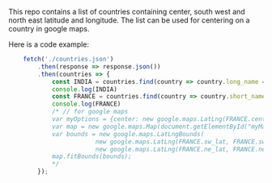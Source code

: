 This repo contains a list of countries containing center, south west and north east latitude and longitude.
The list can be used for centering on a country in google maps.

Here is a code example:
```js
    fetch('./countries.json')
        .then(response => response.json())
        .then(countries => {
            const INDIA = countries.find(country => country.long_name === 'India')
            console.log(INDIA)
            const FRANCE = countries.find(country => country.short_name === 'FR')
            console.log(FRANCE)
            /* // for google maps
            var myOptions = {center: new google.maps.LatLng(FRANCE.center_lat, FRANCE.center_lng)}
            var map = new google.maps.Map(document.getElementById("myMap"), myOptions);
            var bounds = new google.maps.LatLngBounds(
                        new google.maps.LatLng(FRANCE.sw_lat, FRANCE.sw_lng),
                        new google.maps.LatLng(FRANCE.ne_lat, FRANCE.ne_lng) );
            map.fitBounds(bounds); 
            */
        });
 ```
